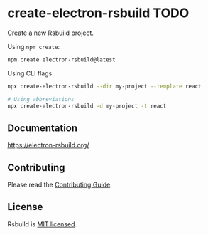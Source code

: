 # create-electron-rsbuild TODO

Create a new Rsbuild project.

Using `npm create`:

```bash
npm create electron-rsbuild@latest
```

Using CLI flags:

```bash
npx create-electron-rsbuild --dir my-project --template react

# Using abbreviations
npx create-electron-rsbuild -d my-project -t react
```

## Documentation

https://electron-rsbuild.org/

## Contributing

Please read the [Contributing Guide](https://github.com/electron-rsbuild/electron-rsbuild/blob/main/CONTRIBUTING.md).

## License

Rsbuild is [MIT licensed](https://github.com/electron-rsbuild/electron-rsbuild/blob/main/LICENSE).
